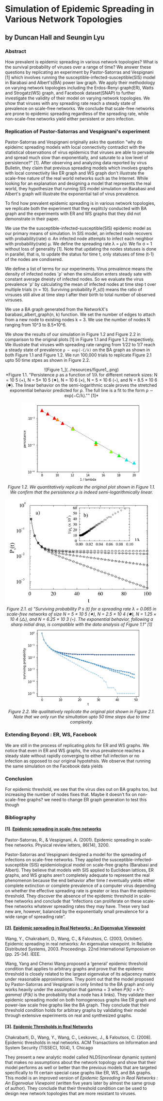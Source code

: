 # Simulation of Epidemic Spreading in Various Network Topologies
## by Duncan Hall and Seungin Lyu


### Abstract

How prevalent is epidemic spreading in various network topologies? What is the survival probability of viruses over a range of time? We answer these questions by replicating an experiment by Pastor-Satorras and Vespignani [1] which involves running the susceptible-infected-susceptible(SIS) model in Barabasi and Albert's(BA) power law graph. We apply their methodology on varying network topologies including the Erdos-Renyi graph(ER), Watts and Strogatz(WS) graph, and Facebook dataset(SNAP) to further investigate the validity of their model on varying network topologies. We show that viruses with any spreading rate reach a steady state of prevalence on scale-free networks. We conclude that scale-free networks are prone to epidemic spreading regardless of the spreading rate, while non-scale-free networks yield either persistent or zero infection.


### Replication of Pastor-Satorras and Vespignani's experiment

Pastor-Satorras and Vespignani originally asks the question "why do epideimc spreading models with local connectivity contradict with the statistical observations of virus epidemics that viruses are able to pervade and spread much slow than exponentially, and saturate to a low level of persistence?" [1]. After observing and analyzing data reported by virus Bulletin, they claim that previous spreading models which involves graphs with local connectivity like ER graph and WS graph don't illustrate the scale-free nature of the real world networks such as the Internet. While looking for an explanation and designing a model that represents the real world, they hypothesize that running SIS model simulation on Barabasi and Albert's graph will illustrate the exponential tail of virus prevalence.

To find how prevalent epidemic spreading is in various network topologies, we replicate both the experiment that they explitcly conducted with BA graph and the experiments with ER and WS graphs that they did not demonstrate in their paper.

We use the the susceptible-infected-susceptible(SIS) epidemic model as our primary means of simulation. In SIS model, an infected node recovers with probability(rate) σ. An infected node attempts to infect each neighbor with probability(rate) µ. We define the spreading rate λ = µ/σ. We fix σ = 1 without loss of generality [1]. Note that updating the nodes statuses is done in parallel, that is, to update the status for time t, only statuses of time (t-1) of the nodes are condisered.

We define a list of terms for our experiments. Virus prevalence means the density of infected nodes 'ρ' when the simulation enters steady sate with constant average dneisty of infected nodes. So we evaluate the virus prevalence 'ρ' by calculating the mean of infected nodes at time step t over multiple trials (n = 10). Surviving probability P_s(t) means the ratio of virsuses still alive at time step t after their birth to total number of observed virsuses.

We use a BA graph generated from the NetworkX's barabasi_albert_graph(n, k) function. We set the number of edges to attach from a new node to existing nodes k = 3. We use the number of nodes N ranging from 10^3 to 8.5*10^6.

We show the results of our simulation in Figure 1.2 and Figure 2.2 in comparison to the original plots [1] in Figure 1.1 and Figure 1.2 respectively. We illustrate that viruses with spreading rate ranging from 1/22 to 1/7 reach a steady state of prevalence `ρ ~ exp(-C/λ)` on the BA graph as shown in both Figure 1.1 and Figure 1.2. We run 100,000 trials to replicate Figure 2.1 upto 50 time stpes as shown in Figure 2.2.

<center>
![Figure 1_](../resources/figure1_.png)
<br>
*Figure 1.1. "Persistence ρ as a function of 1/λ for different network sizes: N = 10 5 (+), N = 5× 10 5
(✷), N = 10 6 (×), N = 5 × 10 6 (◦), and N = 8.5 × 10 6 (✸). The linear behavior on the
semi-logarithmic scale proves the stretched exponential behavior predicted for ρ. The full line is a
fit to the form ρ ∼ exp(−C/λ)."" [1]*
<br>


![Figure 1](../resources/figure1.png)
<br>
*Figure 1.2. We quantitatively replicate the original plot shown in Figure 1.1. We confirm that the persistence ρ is indeed semi-logarithmically linear.*
<br>


![Figure 2_](../resources/figure2_.png)
*Figure 2.1. a) "Surviving probability P s (t) for a spreading rate λ = 0.065 in scale-free networks of
size N = 5 × 10 5 (✷), N = 2.5 × 10 4 (✸), N = 1.25 × 10 4 (△), and N = 6.25 × 10 3 (◦). The
exponential behavior, following a sharp initial drop, is compatible with the data analysis of Figure 1.1" [1]*
<br>
![Figure 2](../resources/figure2.png)
<br>
*Figure 2.2. We qualitatively replicate the original plot shown in Figure 2.1. Note that we only run the simultation upto 50 time steps due to time complexity.*
<br>

</center>

### Extending Beyond : ER, WS, Facebook

We are still in the process of replicating plots for ER and WS graphs. We notice that even in ER and WS graphs, the virus prevalence reaches a steady state without rapidly converging to either full infection or no infection as opposed to our original hypotehsis. We observe that running the same simulation on the Facebook data yields


### Conclusion

For epidemic threshold, we see that the virus dies out on BA graphs too, but increasing the number of nodes fixes that. Maybe it doesn't fix on non-scale-free graphs? we need to change ER graph generation to test this though


### Bibliography

#### [1]. [Epidemic spreading in scale-free networks](https://github.com/SeunginLyu/EpidemicSpreading/blob/master/papers/epidemic_spreading_in_SF_networks.pdf)

Pastor-Satorras, R., & Vespignani, A. (2001). Epidemic spreading in scale-free networks. Physical review letters, 86(14), 3200.

Pastor-Satorras and Vespignani  designed a model for the spreading of infections on scale-free networks. They applied the susceptible-infected-susceptible (SIS) epidemiological model on scale-free graphs (Barabasi and Albert). They believe that models with SIS applied to Euclidean lattices, ER graphs, and WS graphs aren’t completely adequate to represent the real phenomenon because the end behavior after time *t* eventually yields either complete extinction or complete prevalence of a computer virus depending on whether the effective spreading rate is greater or less than the epidemic threshold. They discover the absence of the epidemic threshold in scale-free networks and conclude that “infections can proliferate on these scale-free networks whatever spreading rates they may have. These very bad new are, however, balanced by the exponentially small prevalence for a wide range of spreading rate”.

#### [2]. [Epidemic spreading in Real Networks : An Eigenvalue Viewpoint](https://github.com/SeunginLyu/EpidemicSpreading/blob/master/papers/epidemic_threshols_real_networks_eignevalue.pdf)

Wang, Y., Chakrabarti, D., Wang, C., & Faloutsos, C. (2003, October). Epidemic spreading in real networks: An eigenvalue viewpoint. In Reliable Distributed Systems, 2003. Proceedings. 22nd International Symposium on (pp. 25-34). IEEE.

Wang, Yang and Chenxi Wang proposed a ‘general’ epidemic threshold condition that applies to arbitrary graphs and prove that the epidemic threshold is closely related to the largest eigenvalue of its adjacency matrix under reasonable approximations. They point out that the model proposed by Pastor-Satorras and Vespignani is only limited to the BA graph and only works heavily under the assumption that gamma = 3 when *P(k) = k^(-gamma)* (*P(k)* is the probability that a node has *k* links). They validate their epidemic spreading model on both homogeneous graphs like ER graph and power-law scale free graphs like the BA graph. They conclude that their threshold condition holds for arbitrary graphs by validating their model through extensive experiments on real and synthesized graphs.


#### [3]. [Epidemic Thresholds in Real Networks](https://github.com/SeunginLyu/EpidemicSpreading/blob/master/papers/epidemic_thresholds_real_netowkrs.pdf)

Chakrabarti, D., Wang, Y., Wang, C., Leskovec, J., & Faloutsos, C. (2008). Epidemic thresholds in real networks. ACM Transactions on Information and System Security (TISSEC), 10(4), 1.
Chicago

They present a new analytic model called NLDS(nonlinear dynamic system) that makes no assumptions about the network topology and show that their model performs as well or better than the previous models that are targeted specifically to fit certain special case graphs like ER, WS, and BA graphs. This model is an improved version of <i>Epidemic Spreading in Real Networks : An Eigenvalue Viewpoint</i> (written five years later by almost the same group of author). They conclude that their threshold condition can be used to design new network topologies that are more resistant to viruses.
